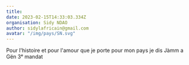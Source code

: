 ```yaml
---
title: 
date: 2023-02-15T14:33:03.334Z
organisation: Sidy NDAO
author: sidylafricain@gmail.com
avatar: "/img/pays/SN.svg"
---
```


Pour l'histoire et pour l'amour que je porte pour mon pays je dis Jàmm a Gën 3ᵉ mandat

